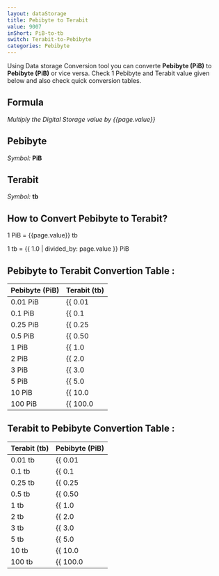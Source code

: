 ```yaml
---
layout: dataStorage
title: Pebibyte to Terabit
value: 9007
inShort: PiB-to-tb
switch: Terabit-to-Pebibyte
categories: Pebibyte
---
```


Using Data storage Conversion tool you can converte **Pebibyte (PiB)** to **Pebibyte (PiB)** or vice versa. Check 1 Pebibyte and Terabit value given below and also check quick conversion tables.

## Formula
*Multiply the Digital Storage value by {{page.value}}*

## Pebibyte
*Symbol:* **PiB**

## Terabit
*Symbol:* **tb**

## How to Convert Pebibyte to Terabit?

1 PiB = {{page.value}} tb

1 tb = {{ 1.0 | divided_by: page.value }} PiB


## Pebibyte to Terabit Convertion Table :

| Pebibyte (PiB) | Terabit (tb) |
| ---- | ---- |
| 0.01 PiB | {{ 0.01 | times: page.value | round: 12 }} tb |
| 0.1 PiB | {{ 0.1 | times: page.value | round: 12 }} tb |
| 0.25 PiB | {{ 0.25 | times: page.value | round: 12 }} tb |
| 0.5 PiB | {{ 0.50 | times: page.value | round: 12 }} tb |
| 1 PiB | {{ 1.0 | times: page.value | round: 12 }} tb |
| 2 PiB | {{ 2.0 | times: page.value | round: 12 }} tb |
| 3 PiB | {{ 3.0 | times: page.value | round: 12 }} tb |
| 5 PiB | {{ 5.0 | times: page.value | round: 12 }} tb |
| 10 PiB | {{ 10.0 | times: page.value | round: 12 }} tb |
| 100 PiB | {{ 100.0 | times: page.value | round: 12 }} tb |

## Terabit to Pebibyte Convertion Table :

| Terabit (tb) | Pebibyte (PiB) |
| ---- | ---- |
| 0.01 tb | {{ 0.01 | divided_by: page.value | round: 12 }} PiB |
| 0.1 tb | {{ 0.1 | divided_by: page.value | round: 12 }} PiB |
| 0.25 tb | {{ 0.25 | divided_by: page.value | round: 12 }} PiB |
| 0.5 tb | {{ 0.50 | divided_by: page.value | round: 12 }} PiB |
| 1 tb | {{ 1.0 | divided_by: page.value | round: 12 }} PiB |
| 2 tb | {{ 2.0 | divided_by: page.value | round: 12 }} PiB |
| 3 tb | {{ 3.0 | divided_by: page.value | round: 12 }} PiB |
| 5 tb | {{ 5.0 | divided_by: page.value | round: 12 }} PiB |
| 10 tb | {{ 10.0 | divided_by: page.value | round: 12 }} PiB |
| 100 tb | {{ 100.0 | divided_by: page.value | round: 12 }} PiB |


<script>
document.getElementById('selectInput')[21].selected = true
document.getElementById('selectOutput')[14].selected = true
</script>
